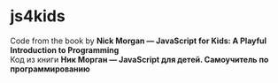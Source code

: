 # js4kids
Code from the book by <b>Nick Morgan — JavaScript for Kids: A Playful Introduction to Programming</b><br>
Код из книги <b>Ник Морган — JavaScript для детей. Самоучитель по программированию</b>
